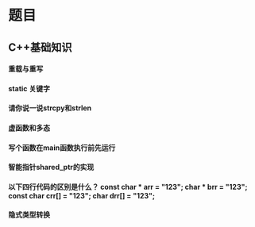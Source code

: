 # 题目
## C++基础知识
#### 重载与重写

#### static 关键字

#### 请你说一说strcpy和strlen

#### 虚函数和多态

#### 写个函数在main函数执行前先运行

#### 智能指针shared_ptr的实现

#### 以下四行代码的区别是什么？ const char * arr = "123"; char * brr = "123"; const char crr[] = "123"; char drr[] = "123";

#### 隐式类型转换